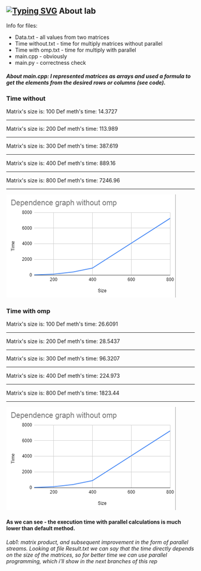 [![Typing SVG](https://readme-typing-svg.herokuapp.com?color=%2336BCF7&lines=Lab+2)](https://git.io/typing-svg)
About lab
------------
Info for files:
-  Data.txt              - all values from two matrices
-  Time without.txt           - time for multiply matrices without parallel
-  Time with omp.txt    - time for multiply with parallel
-  main.cpp             - obviously
-  main.py              - correctness check

##### About main.cpp: I represented matrices as arrays and used a formula to get the elements from the desired rows or columns (see code).
### Time without
Matrix's size is: 100
Def meth's time: 14.3727
_______________________________
Matrix's size is: 200
Def meth's time: 113.989
_______________________________
Matrix's size is: 300
Def meth's time: 387.619
_______________________________
Matrix's size is: 400
Def meth's time: 889.16
_______________________________
Matrix's size is: 800
Def meth's time: 7246.96
_______________________________
![](without_omp.png)

### Time with omp
Matrix's size is: 100
Def meth's time: 26.6091
_______________________________
Matrix's size is: 200
Def meth's time: 28.5437
_______________________________
Matrix's size is: 300
Def meth's time: 96.3207
_______________________________
Matrix's size is: 400
Def meth's time: 224.973
_______________________________
Matrix's size is: 800
Def meth's time: 1823.44
_______________________________
![](without_omp.png)

#### As we can see - the execution time with parallel calculations is much lower than default method. 
###### Lab1: matrix product, and subsequent improvement in the form of parallel streams. Looking at file Result.txt we can say that the time directly depends on the size of the matrices, so for better time we can use parallel programming, which i'll show in the next branches of this rep
